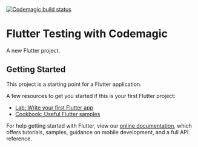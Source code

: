 [![Codemagic build status](https://api.codemagic.io/apps/5f11a4d3511dd1001157bcf7/5f11a4d3511dd1001157bcf6/status_badge.svg)](https://codemagic.io/apps/5f11a4d3511dd1001157bcf7/5f11a4d3511dd1001157bcf6/latest_build)

# Flutter Testing with Codemagic

A new Flutter project.

## Getting Started

This project is a starting point for a Flutter application.

A few resources to get you started if this is your first Flutter project:

- [Lab: Write your first Flutter app](https://flutter.dev/docs/get-started/codelab)
- [Cookbook: Useful Flutter samples](https://flutter.dev/docs/cookbook)

For help getting started with Flutter, view our
[online documentation](https://flutter.dev/docs), which offers tutorials,
samples, guidance on mobile development, and a full API reference.
